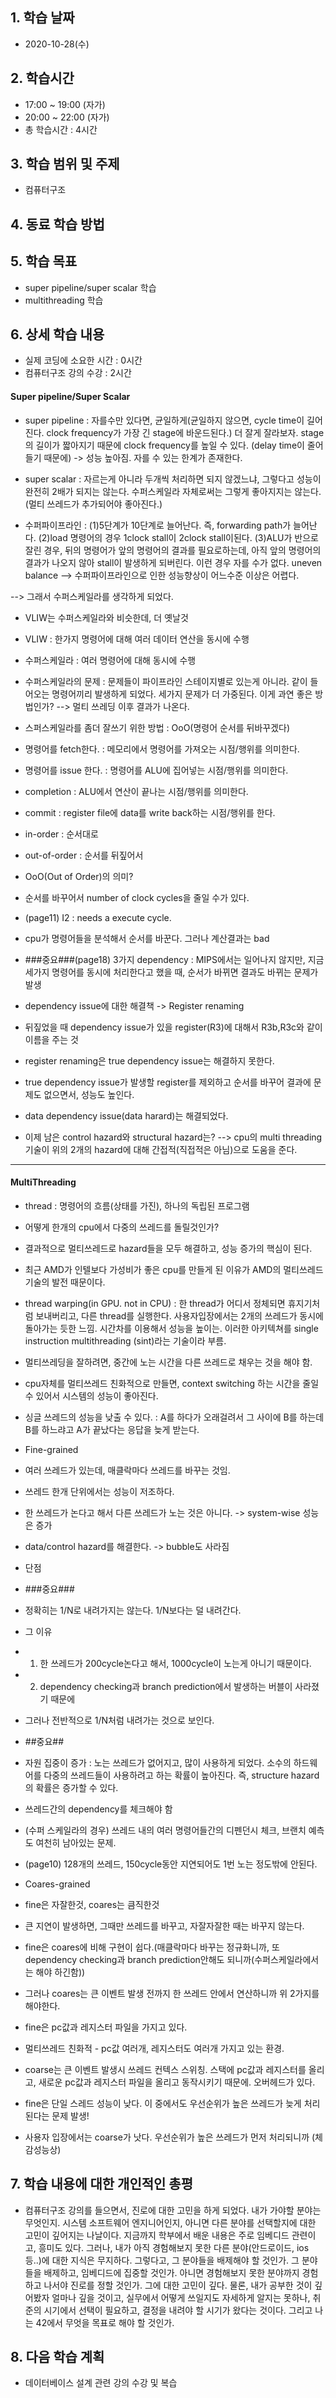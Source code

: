 ## 1. 학습 날짜
+ 2020-10-28(수)

## 2. 학습시간
+ 17:00 ~ 19:00 (자가)   
+ 20:00 ~ 22:00 (자가)
+ 총 학습시간 : 4시간

## 3. 학습 범위 및 주제
+ 컴퓨터구조

## 4. 동료 학습 방법

## 5. 학습 목표
+ super pipeline/super scalar 학습
+ multithreading 학습

## 6. 상세 학습 내용
+ 실제 코딩에 소요한 시간 : 0시간    
+ 컴퓨터구조 강의 수강 : 2시간

#### **Super pipeline/Super Scalar**

+ super pipeline : 자를수만 있다면, 균일하게(균일하지 않으면, cycle time이 길어진다. clock frequency가 가장 긴 stage에 바운드된다.) 더 잘게 잘라보자. stage의 길이가 짧아지기 때문에 clock frequency를 높일 수 있다. (delay time이 줄어들기 때문에) -> 성능 높아짐. 
자를 수 있는 한계가 존재한다.

+ super scalar : 자르는게 아니라 두개씩 처리하면 되지 않겠느냐, 그렇다고 성능이 완전히 2배가 되지는 않는다. 수퍼스케일라 자체로써는 그렇게 좋아지지는 않는다.(멀티 쓰레드가 추가되어야 좋아진다.)


+ 수퍼파이프라인 :
(1)5단계가 10단계로 늘어난다. 즉, forwarding path가 늘어난다. 
(2)load 명령어의 경우 1clock stall이 2clock stall이된다.
(3)ALU가 반으로 잘린 경우, 뒤의 명령어가 앞의 명령어의 결과를 필요로하는데, 아직 앞의 명령어의 결과가 나오지 않아 stall이 발생하게 되버린다. 이런 경우 자를 수가 없다. uneven balance
--> 수퍼파이프라인으로 인한 성능향상이 어느수준 이상은 어렵다.

--> 그래서 수퍼스케일라를 생각하게 되었다.

+ VLIW는 수퍼스케일라와 비슷한데, 더 옛날것
+ VLIW : 한가지 명령어에 대해 여러 데이터 연산을 동시에 수행
+ 수퍼스케일라 : 여러 명령어에 대해 동시에 수행

+ 수퍼스케일라의 문제 : 문제들이 파이프라인 스테이지별로 있는게 아니라. 같이 들어오는 명령어끼리 발생하게 되었다. 세가지 문제가 더 가중된다.
이게 과연 좋은 방법인가?
--> 멀티 쓰레딩 이후 결과가 나온다.

+ 스퍼스케일라를 좀더 잘쓰기 위한 방법 : OoO(명령어 순서를 뒤바꾸겠다)

+ 명령어를 fetch한다. : 메모리에서 명령어를 가져오는 시점/행위를 의미한다.
+ 명령어를 issue 한다. : 명령어를 ALU에 집어넣는 시점/행위를 의미한다.
+ completion : ALU에서 연산이 끝나는 시점/행위를 의미한다.
+ commit : register file에 data를 write back하는 시점/행위를 한다.

+ in-order : 순서대로
+ out-of-order :  순서를 뒤짚어서

+ OoO(Out of Order)의 의미? 
+ 순서를 바꾸어서 number of clock cycles을 줄일 수가 있다.

+ (page11) I2 : needs a execute cycle.

+ cpu가 명령어들을 분석해서 순서를 바꾼다. 그러나 계산결과는 bad 

+ ###중요###(page18) 3가지 dependency : MIPS에서는 일어나지 않지만, 지금 세가지 명령어를 동시에 처리한다고 했을 때, 순서가 바뀌면 결과도 바뀌는 문제가 발생

+ dependency issue에 대한 해결책 -> Register renaming
+ 뒤짚었을 때 dependency issue가 있을 register(R3)에 대해서 R3b,R3c와 같이 이름을 주는 것
+ register renaming은 true dependency issue는 해결하지 못한다.
+ true dependency issue가 발생할 register를 제외하고 순서를 바꾸어 결과에 문제도 없으면서, 성능도 높인다.

+ data dependency issue(data harard)는 해결되었다.
+ 이제 남은 control hazard와 structural hazard는?
--> cpu의 multi threading 기술이 위의 2개의 hazard에 대해 간접적(직접적은 아님)으로 도움을 준다.

---------------------------------------------------
#### **MultiThreading**

+ thread : 명령어의 흐름(상태를 가진), 하나의 독립된 프로그램

+ 어떻게 한개의 cpu에서 다중의 쓰레드를 돌릴것인가?

+ 결과적으로 멀티쓰레드로 hazard들을 모두 해결하고, 성능 증가의 핵심이 된다.

+ 최근 AMD가 인텔보다 가성비가 좋은 cpu를 만들게 된 이유가 AMD의 멀티쓰레드 기술의 발전 때문이다.

+ thread warping(in GPU. not in CPU) : 한 thread가 어디서 정체되면 휴지기처럼 보내버리고, 다른 thread를 실행한다. 사용자입장에서는 2개의 쓰레드가 동시에 돌아가는 듯한 느낌. 시간차를 이용해서 성능을 높이는. 이러한 아키텍쳐를 single instruction multithreading (sint)라는 기술이라 부름. 

+ 멀티쓰레딩을 잘하려면, 중간에 노는 시간을 다른 쓰레드로 채우는 것을 해야 함.

+ cpu자체를 멀티쓰레드 친화적으로 만들면, context switching 하는 시간을 줄일 수 있어서 시스템의 성능이 좋아진다.

+ 싱글 쓰레드의 성능을 낮출 수 있다. : A를 하다가 오래걸려서 그 사이에 B를 하는데 B를 하느랴고 A가 끝났다는 응답을 늦게 받는다.

+ Fine-grained 
+ 여러 쓰레드가 있는데, 매클락마다 쓰레드를 바꾸는 것임.
+ 쓰레드 한개 단위에서는 성능이 저조하다.
+ 한 쓰레드가 논다고 해서 다른 쓰레드가 노는 것은 아니다. -> system-wise 성능은 증가
+ data/control hazard를 해결한다. -> bubble도 사라짐

+ 단점
+ ###중요###
+ 정확히는 1/N로 내려가지는 않는다. 1/N보다는 덜 내려간다.
+ 그 이유
+ 1. 한 쓰레드가 200cycle논다고 해서, 1000cycle이 노는게 아니기 때문이다.
+ 2. dependency checking과 branch prediction에서 발생하는 버블이 사라졌기 때문에 
+ 그러나 전반적으로 1/N처럼 내려가는 것으로 보인다.

+ ##중요##
+ 자원 집중이 증가 : 노는 쓰레드가 없어지고, 많이 사용하게 되었다. 소수의 하드웨어를 다중의 쓰레드들이 사용하려고 하는 확률이 높아진다. 즉, structure hazard의 확률은 증가할 수 있다.

+ 쓰레드간의 dependency를 체크해야 함

+ (수퍼 스케일라의 경우) 쓰레드 내의 여러 명령어들간의 디펜던시 체크, 브랜치 예측도 여천히 남아있는 문제.

+ (page10) 128개의 쓰레드, 150cycle동안 지연되어도 1번 노는 정도밖에 안된다.

+ Coares-grained
+ fine은 자잘한것, coares는 큼직한것
+ 큰 지연이 발생하면, 그때만 쓰레드를 바꾸고, 자잘자잘한 때는 바꾸지 않는다.

+ fine은 coares에 비해 구현이 쉽다.(매클락마다 바꾸는 정규화니까, 또 dependency checking과 branch prediction안해도 되니까(수퍼스케일라에서는 해야 하긴함))
+ 그러나 coares는 큰 이벤트 발생 전까지 한 쓰레드 안에서 연산하니까 위 2가지를 해야한다.
+ fine은 pc값과 레지스터 파일을 가지고 있다.
+ 멀티쓰레드 친화적 - pc값 여러개, 레지스터도 여러개 가지고 있는 환경.
+ coarse는 큰 이벤트 발생시 쓰레드 컨텍스 스위칭. 스택에 pc값과 레지스터를 올리고, 새로운 pc값과 레지스터 파일을 올리고 동작시키기 때문에. 오버헤드가 있다.

+ fine은 단일 스레드 성능이 낮다. 이 중에서도 우선순위가 높은 쓰레드가 늦게 처리된다는 문제 발생!
+ 사용자 입장에서는 coarse가 낫다. 우선순위가 높은 쓰레드가 먼저 처리되니까 (체감성능상)

    

## 7. 학습 내용에 대한 개인적인 총평
+ 컴퓨터구조 강의를 들으면서, 진로에 대한 고민을 하게 되었다. 내가 가야할 분야는 무엇인지. 시스템 소프트웨어 엔지니어인지, 아니면 다른 분야를 선택할지에 대한 고민이 깊어지는 나날이다. 지금까지 학부에서 배운 내용은 주로 임베디드 관련이고, 흥미도 있다. 그러나, 내가 아직 경험해보지 못한 다른 분야(안드로이드, ios 등..)에 대한 지식은 무지하다. 그렇다고, 그 분야들을 배제해야 할 것인가. 그 분야들을 배제하고, 임베디드에 집중할 것인가. 아니면 경험해보지 못한 분야까지 경험하고 나서야 진로를 정할 것인가. 그에 대한 고민이 깊다. 물론, 내가 공부한 것이 깊어봤자 얼마나 깊을 것이고, 실무에서 어떻게 쓰일지도 자세하게 알지는 못하나, 취준의 시기에서 선택이 필요하고, 결정을 내려야 할 시기가 왔다는 것이다. 그리고 나는 42에서 무엇을 목표로 해야 할 것인가. 

## 8. 다음 학습 계획
+ 데이터베이스 설계 관련 강의 수강 및 복습
